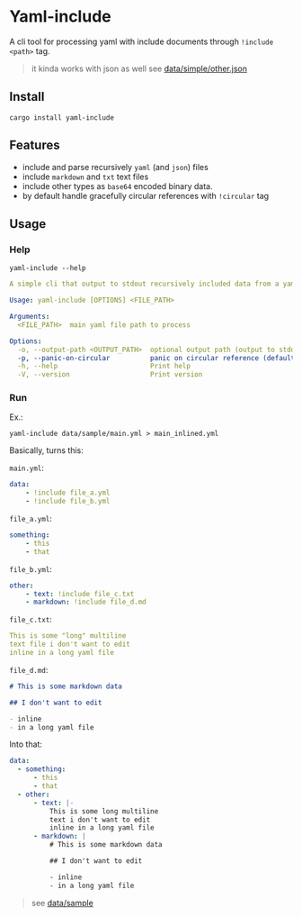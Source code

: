 # Yaml-include

A cli tool for processing yaml with include documents through `!include <path>` tag.

> it kinda works with json as well see [data/simple/other.json](data/simple/other.json)

## Install

```shell
cargo install yaml-include
```

## Features

- include and parse recursively `yaml` (and `json`) files
- include `markdown` and `txt` text files
- include other types as `base64` encoded binary data.
- by default handle gracefully circular references with `!circular` tag

## Usage

### Help

```shell
yaml-include --help
```

```yaml
A simple cli that output to stdout recursively included data from a yaml file path

Usage: yaml-include [OPTIONS] <FILE_PATH>

Arguments:
  <FILE_PATH>  main yaml file path to process

Options:
  -o, --output-path <OUTPUT_PATH>  optional output path (output to stdout if not set)
  -p, --panic-on-circular          panic on circular reference (default: gracefully handle circular references with !circular tag)
  -h, --help                       Print help
  -V, --version                    Print version
```

### Run

Ex.:

```shell
yaml-include data/sample/main.yml > main_inlined.yml
```

Basically,
turns this:

`main.yml`:

```yaml
data:
    - !include file_a.yml
    - !include file_b.yml
```

`file_a.yml`:

```yaml
something:
    - this
    - that
```

`file_b.yml`:

```yaml
other:
    - text: !include file_c.txt
    - markdown: !include file_d.md
```

`file_c.txt`:

```yaml
This is some "long" multiline
text file i don't want to edit
inline in a long yaml file
```

`file_d.md`:

```markdown
# This is some markdown data

## I don't want to edit

- inline
- in a long yaml file
```

Into that:

```yaml
data:
  - something:
      - this
      - that
  - other:
      - text: |-
          This is some long multiline
          text i don't want to edit
          inline in a long yaml file
      - markdown: |
          # This is some markdown data

          ## I don't want to edit

          - inline
          - in a long yaml file

```

> see [data/sample](data/sample)
